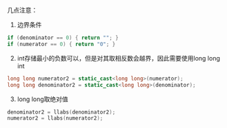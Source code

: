 几点注意：

1. 边界条件

```c++
if (denominator == 0) { return ""; }
if (numerator == 0) { return "0"; }
```

2. int存储最小的负数可以，但是对其取相反数会越界，因此需要使用long long int
```c++
long long numerator2 = static_cast<long long>(numerator);
long long denominator2 = static_cast<long long>(denominator);
```

3. long long取绝对值
```c++
denominator2 = llabs(denominator2);
numerator2 = llabs(numerator2);
```

